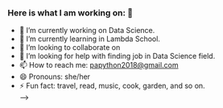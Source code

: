 ### Here is what I am working on: 👋

- 🔭 I’m currently working on Data Science. 
- 🌱 I’m currently learning in Lambda School.
- 👯 I’m looking to collaborate on 
- 🤔 I’m looking for help with finding job in Data Science field.   
- 📫 How to reach me:  papython2018@gmail.com
- 😄 Pronouns: she/her
- ⚡ Fun fact: travel, read,  music, cook, garden, and so on.  
-->
